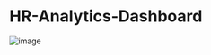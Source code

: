 # HR-Analytics-Dashboard
![image](https://github.com/nehadahiya2801/HR-Analytics-Dashboard/assets/155832334/65436890-db43-4175-affa-b5682e15fc34)
